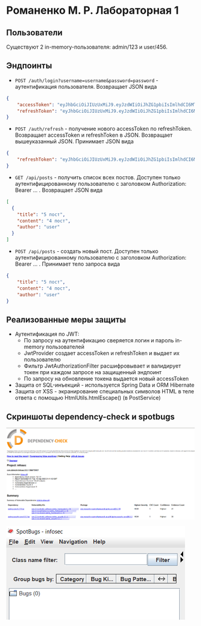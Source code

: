 # Романенко М. Р. Лабораторная 1

## Пользователи

Существуют 2 in-memory-пользователя: admin/123 и user/456.

## Эндпоинты

- `POST /auth/login?username=username&password=password` - аутентификация пользователя. Возвращает JSON вида
```json
{
    "accessToken": "eyJhbGciOiJIUzUxMiJ9.eyJzdWIiOiJhZG1pbiIsImlhdCI6MTc1ODA1NjY3OSwiZXhwIjoxNzU4MDYwMjc5fQ.xh7-dxVmcshTkRrVFqT-au6nj3WeotOnl3ICpgiQyNGBd2G52ZzN6o4Rc5TxDaWbNt1RLZy42o9r9WFqK4o5XQ",
    "refreshToken": "eyJhbGciOiJIUzUxMiJ9.eyJzdWIiOiJhZG1pbiIsImlhdCI6MTc1ODA1NjY3OSwiZXhwIjoxNzU4NjYxMjAwfQ.rHO58OXt28zVVmGmflvPjY7lLwsIRDYESw8Ngu2cYszsNpkLWkOP1I2QuNXrTO-bcavXDGwKENLdJ2OdeshU9g"
}
```
- `POST /auth/refresh` - получение нового accessToken по refreshToken. Возвращает accessToken и refreshToken в JSON. Возвращает вышеуказанный JSON. Принимает JSON вида
```json
{
    "refreshToken": "eyJhbGciOiJIUzUxMiJ9.eyJzdWIiOiJhZG1pbiIsImlhdCI6MTc1ODA1NjY3OSwiZXhwIjoxNzU4NjYxMjAwfQ.rHO58OXt28zVVmGmflvPjY7lLwsIRDYESw8Ngu2cYszsNpkLWkOP1I2QuNXrTO-bcavXDGwKENLdJ2OdeshU9g"
}
```
- `GET /api/posts` - получить список всех постов. Доступен только аутентифицированному пользователю с заголовком Authorization: Bearer ... . Возвращает JSON вида
```json
[
  {
    "title": "5 пост",
    "content": "4 пост",
    "author": "user"
  }
]

```
- `POST /api/posts` - создать новый пост. Доступен только аутентифицированному пользователю с заголовком Authorization: Bearer ... . Принимает тело запроса вида
```json
{
    "title": "5 пост",
    "content": "4 пост",
    "author": "user"
}
```

## Реализованные меры защиты

- Аутентификация по JWT:
  - По запросу на аутентификацию сверяется логин и пароль in-memory пользователей
  - JwtProvider создает accessToken и refreshToken и выдает их пользователю
  - Фильтр JwtAuthorizationFilter расшифровывает и валидирует токен при каждом запросе на защищенный эндпоинт
  - По запросу на обновление токена выдается новый accessToken
- Защита от SQL-инъекций - используется Spring Data и ORM Hibernate
- Защита от XSS - экранирование специальных символов HTML в теле ответа с помощью HtmlUtils.htmlEscape() (в PostService)

## Скриншоты dependency-check и spotbugs

![dep-check](./src/main/resources/images/dep-check.png)

![dep-check](./src/main/resources/images/spotbugs.png)
